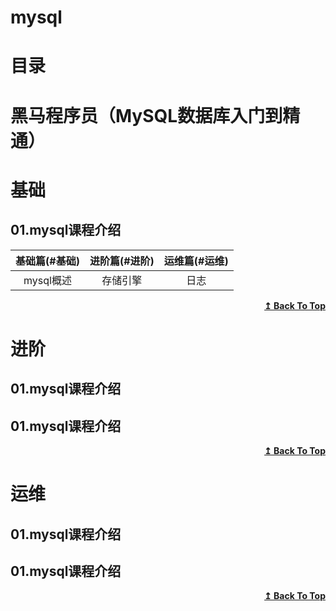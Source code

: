 # mysql

# 目录

# 黑马程序员（MySQL数据库入门到精通）
# 基础

## 01.mysql课程介绍
   | 基础篇(#基础)| 进阶篇(#进阶) | 运维篇(#运维)| 
   | :---: | :---: |  :---: | 
   |mysql概述|存储引擎|日志|
   
   
   
   
<div align="right">
    <b><a href="#目录">↥ Back To Top</a></b>
</div>


# 进阶
## 01.mysql课程介绍
## 01.mysql课程介绍


<div align="right">
    <b><a href="#目录">↥ Back To Top</a></b>
</div>


# 运维
## 01.mysql课程介绍
## 01.mysql课程介绍


<div align="right">
    <b><a href="#目录">↥ Back To Top</a></b>
</div>
